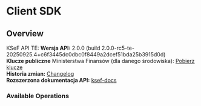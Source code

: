 # Client SDK

## Overview

KSeF API TE: **Wersja API:** 2.0.0 (build 2.0.0-rc5-te-20250925.4+c6f3445dc0dbc0f8449a2dcef51bda25b3915d0d)<br>
**Klucze publiczne** Ministerstwa Finansów (dla danego środowiska): [Pobierz klucze](#tag/Certyfikaty-klucza-publicznego)<br>
**Historia zmian:** [Changelog](https://github.com/CIRFMF/ksef-docs/blob/main/api-changelog.md)<br>
**Rozszerzona dokumentacja API:** [ksef-docs](https://github.com/CIRFMF/ksef-docs/tree/main)


### Available Operations
